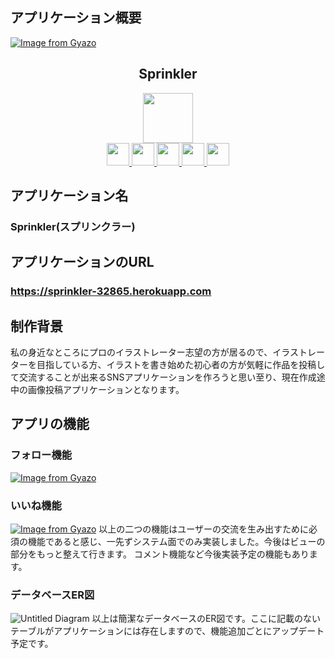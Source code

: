 ## アプリケーション概要
[![Image from Gyazo](https://i.gyazo.com/ed72c8e057028356567e50c47f56ea9d.gif)](https://gyazo.com/ed72c8e057028356567e50c47f56ea9d)

<h2 align="center">Sprinkler</h2>

<p align="center">
  <a href="https://rubyonrails.org/">
    <img src="https://palan.co.jp/wp-content/uploads/2020/12/Ruby_On_Rails_Logo.svg_.png" width="80px;">
  </a>
 <br>
  <a href="https://www.mysql.com/jp/">
   <img src="https://d1.awsstatic.com/asset-repository/products/amazon-rds/1024px-MySQL.ff87215b43fd7292af172e2a5d9b844217262571.png" width="36px;">
  </a>
  <a href="https://github.com/heartcombo/devise">
    <img src="https://camo.githubusercontent.com/debcb0b244c5029ae11baf93c481d4ba980055df6e75abc23df12cc6f8cb71f1/68747470733a2f2f7261772e6769746875622e636f6d2f6865617274636f6d626f2f6465766973652f6d61737465722f6465766973652e706e67" width="36px;">
  </a>
  <a href="https://fontawesome.com/">
    <img src="https://nana4-story.com/wp-content/uploads/2019/10/fontawesome.png" width="36px;">
  </a>
  <a href="https://bulma.io/">
    <img src="https://bulma.io/images/bulma-logo.png" width="36px;">
  </a>
  <a href="https://jp.heroku.com/">
    <img src="https://tech-camp.in/note/wp-content/uploads/Heroku.png" width="36px;">
  </a>
</p>

## アプリケーション名
### Sprinkler(スプリンクラー)

## アプリケーションのURL
### **https://sprinkler-32865.herokuapp.com**

## 制作背景
私の身近なところにプロのイラストレーター志望の方が居るので、イラストレーターを目指している方、イラストを書き始めた初心者の方が気軽に作品を投稿して交流することが出来るSNSアプリケーションを作ろうと思い至り、現在作成途中の画像投稿アプリケーションとなります。

## アプリの機能
### フォロー機能
[![Image from Gyazo](https://i.gyazo.com/7c0eb815d6e73dc7afdc96fda8aa4796.gif)](https://gyazo.com/7c0eb815d6e73dc7afdc96fda8aa4796)
### いいね機能
[![Image from Gyazo](https://i.gyazo.com/248a279c803417032ee099582793bf8e.gif)](https://gyazo.com/248a279c803417032ee099582793bf8e)
以上の二つの機能はユーザーの交流を生み出すために必須の機能であると感じ、一先ずシステム面でのみ実装しました。今後はビューの部分をもっと整えて行きます。
コメント機能など今後実装予定の機能もあります。

### データベースER図
![Untitled Diagram](https://user-images.githubusercontent.com/76515881/120109801-f474ec00-c1a5-11eb-9fab-a3d8757bae57.png)
以上は簡潔なデータベースのER図です。ここに記載のないテーブルがアプリケーションには存在しますので、機能追加ごとにアップデート予定です。